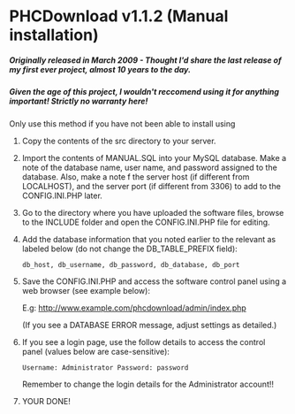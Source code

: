 # PHCDownload v1.1.2 (Manual installation)

##### Originally released in March 2009 - Thought I'd share the last release of my first ever project, almost 10 years to the day.
##### Given the age of this project, I wouldn't reccomend using it for anything important! Strictly no warranty here!

Only use this method if you have not been able to install using
 1. Copy the contents of the src directory to your server.
2. Import the contents of MANUAL.SQL into your MySQL database. Make a note of
    the database name, user name, and password assigned to the database. Also,
    make a note f the server host (if different from LOCALHOST), and the
    server port (if different from 3306) to add to the CONFIG.INI.PHP later.

3. Go to the directory where you have uploaded the software files, browse to
    the INCLUDE folder and open the CONFIG.INI.PHP file for editing.

 4. Add the database information that you noted earlier to the relevant as
    labeled below (do not change the DB_TABLE_PREFIX field):

       `db_host, db_username, db_password, db_database, db_port`

 5. Save the CONFIG.INI.PHP and access the software control panel using a web
    browser (see example below):

       E.g: http://www.example.com/phcdownload/admin/index.php

    (If you see a DATABASE ERROR message, adjust settings as detailed.)

 6. If you see a login page, use the follow details to access the control
    panel (values below are case-sensitive):

       `Username: Administrator
       Password: password`
       
    Remember to change the login details for the Administrator account!!

 7. YOUR DONE!
